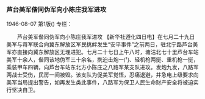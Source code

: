 ### 芦台美军偕同伪军向小陈庄我军进攻

1946-08-07
第1版()
专栏：

　　芦台美军偕同伪军向小陈庄我军进攻
    【新华社遵化四日电】在七月二十九日美军与蒋军联合向冀东解放区军民挑衅发生“安平事件”之前两日，驻北宁路芦台美军亦直接向冀东解放区无理进犯。七月二十七日上午八时，塘沽北七十里芦台车站美军十余人，偕同该地伪军三十余名，携迫击炮一门、轻机枪两挺、重机枪一挺，乘装甲车四辆，向芦台车站东北方小陈庄之八路军某支队进攻。发炮九发，八路军两战士受伤，民房一间被毁。该支队为促美军觉悟，忍痛退避，并急电上级要求向美军当局提出警告，如再发生类此事件，八路军为保卫人民生命财产安全将被迫实行坚决自卫。
